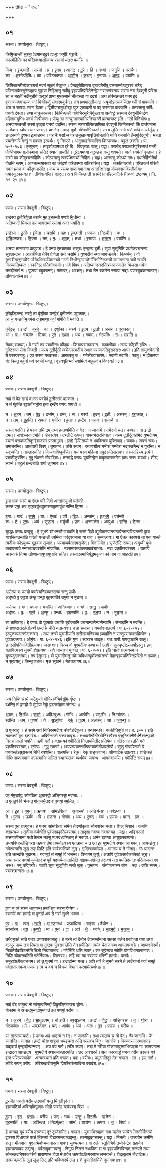 +++
title = "१०८"

+++


## ०१
सरमा। पणयोसुराः। त्रिष्टुप्।

किमि॒च्छन्ती॑ स॒रमा॒ प्रेदमा॑नड्दू॒रे ह्यध्वा॒ जगु॑रिः परा॒चैः ।  
कास्मेहि॑तिः॒ का परि॑तक्म्यासीत्क॒थं र॒साया॑ अतरः॒ पयां॑सि ॥

किम् । इ॒च्छन्ती॑ । स॒रमा॑ । प्र । इ॒दम् । आ॒न॒ट् । दू॒रे । हि । अध्वा॑ । जगु॑रिः । प॒रा॒चैः ।  
का । अ॒स्मेऽहि॑तिः । का । परि॑ऽतक्म्या । आ॒सी॒त् । क॒थम् । र॒सायाः॑ । अ॒त॒रः॒ । पयां॑सि ॥

किमिच्छन्तीत्येकादशर्चं नवमं सूक्तं त्रैष्टुभम्। ऐन्द्रपुरोहितस्य बृहस्पतेर्गोषु वलनाम्नोऽसुरस्य भटैह् पणिनामकैरसुरैरपहृत्य गुहायां निहितासु सतीषु बृहस्पतिप्रेरितेनेन्द्रेण गवामन्वेषनाय सरमा नाम देवशुनी प्रेषिता। सा च महतीं नदीमुत्तीर्य वलपुरं प्राप्य गुप्तस्थाने नीतास्ता गा ददर्श। अथ तस्मिन्नन्तरे पनय इदं वृत्तान्तमवगच्छन्त एनां मित्रीकर्तुं संवादमकुर्वन्। तत्र प्रथमातृतीयाद्या अयुजोऽन्त्यावर्जिताः पणीनां वाक्यानि। अत्र त ऋषयः सरमा देवता। द्वितीयाचतुर्थ्याद्या युज एकादशी च षट् सरमाया वाक्यानि। अतस्तासु सर्षिः पणयो देवता। तथा चानुक्रान्तम्। किमिच्छन्ती पणिभिरसुरैर्निर्गूळ्हा गा अन्वेष्टुं सरमाम् देवशुनीमिन्द्रेण प्रहितामयुग्भिः पनयो मित्रीयन्तः। प्रोचुः सा तान्युग्मान्त्याभिरनिच्छन्ती प्रात्याचष्ट इति। गतो विनियोगः॥अनयागच्छन्ती सरमां दृष्ट्वा पनयो वदन्ति। सरमा सरणशीलैतन्नामिका देवशुनी किमिच्छन्ती किं प्रार्थयमाना सतीदमस्मदीयं स्थानं प्रानट्। प्राप्नोत्। आङ् पूर्वो नशिर्व्याप्तिकर्मा। तस्य लुङि मन्त्रे घसेत्यादिना च्लेर्लुक्। छन्दस्यपि द्रुश्यत इत्याडगमः। पराचैः पराञ्चि पराङ्मुखान्यावृत्तिवर्जितानि यानि गमनानि तैर्जगुरिद्गूर्णः। महता प्रयत्नेनापि गन्तुं न शक्यत इत्यर्थः। गॄ निगरणे। आदृगमहनेत्यादिना किन्प्रत्ययः। बहुलं छन्दसि। पा. ७-१-१०३। इत्युत्वम् । तादृशोऽयमध्वा दूरे हि। विप्रकृष्टः खलु। यद्वा। पराचैह् पराञ्चर्जगुरिरत्यर्थं गन्त्री पौर्ष्णिभागमनालोकमाना सतिदं स्थानं प्राप्नोति। दूरेऽयमध्वा यदृच्छया गन्तुं शक्यते। अतो वयमेतां पृच्छामः। हे सरमे का कीदृश्यस्मेहितिः। कोऽस्मासु त्वदपेक्षितार्थो निहितः। यद्वा। अस्मासु कोऽथो गतः। दधातेर्हिनोतेर्वा क्तिनि रूपम्। आगच्छन्त्यास्तव का कीदृशी परितक्म्या रात्रिरासित्। यद्वा। तकतिर्गत्यर्थः। परितकनं परितो गमनं भ्रमणं वा कीदृशमासीत्। कथं च रसायः शब्दायमानाया अन्तरिक्षनद्या योजनशतविस्तीर्णायाः पयांस्युदकान्यतरः। तीर्णवत्यसि। एतद्वद। अत्र किमिच्छन्ती सरमेदं प्रानडित्यादिकं निरुक्तं द्रष्टव्यम्। नि. ११-२५॥१॥

## ०२
पणयः। सरमा देवशुनी। त्रिष्टुप्।

इन्द्र॑स्य दू॒तीरि॑षि॒ता च॑रामि म॒ह इ॒च्छन्ती॑ पणयो नि॒धीन्वः॑ ।  
अ॒ति॒ष्कदो॑ भि॒यसा॒ तन्न॑ आव॒त्तथा॑ र॒साया॑ अतरं॒ पयां॑सि ॥

इन्द्र॑स्य । दू॒तीः । इ॒षि॒ता । च॒रा॒मि॒ । म॒हः । इ॒च्छन्ती॑ । प॒ण॒यः॒ । नि॒ऽधीन् । वः॒ ।  
अ॒ति॒ऽस्कदः॑ । भि॒यसा॑ । तम् । नः॒ । आ॒व॒त् । तथा॑ । र॒सायाः॑ । अ॒त॒र॒म् । पयां॑सि ॥

अनया तान्सरमा प्रत्युवाच। हे पनय एतन्नामका असुराः इन्द्रस्य दूतीः। सुपां सुलुगिति प्रथमैकवचनस्य सुश्छान्दसः। आहमिषिता तेनैव प्रेषिता सती चरामि। युश्मदीयं स्थानमागच्छामि। किमर्थम् । वो युष्मदीयानुष्मदीये पर्वतेऽधिष्ठापितान्महो महतो निधीन्बृहस्पतेर्गोनिधीनिच्छन्ती कामयमाना सती चरामि। किञ्चातिष्कदः। स्कन्दिर् गतिशोषणयोः। भावे क्विप्। अतिष्कन्दनादतिक्रमणज्जातेन भियासा भयेन तन्नदीजलं नः। पूजायां बहुवचनम्। मामावत्। अरक्षत्। तथा तेन प्रकारेण रसाया नद्याः पयांस्युदकान्यतरम्। तीर्णवत्यस्मि॥२॥

## ०३
सरमा। पणयोसुराः। त्रिष्टुप्।

की॒दृङ्ङिन्द्रः॑ सरमे॒ का दृ॑शी॒का यस्ये॒दं दू॒तीरस॑रः परा॒कात् ।  
आ च॒ गच्छा॑न्मि॒त्रमे॑ना दधा॒माथा॒ गवां॒ गोप॑तिर्नो भवाति ॥

की॒दृङ् । इन्द्रः॑ । स॒र॒मे॒ । का । दृ॒शी॒का । यस्य॑ । इ॒दम् । दू॒तीः । अस॑रः । प॒रा॒कात् ।  
आ । च॒ । गच्छा॑त् । मि॒त्रम् । ए॒न॒ । द॒धा॒म॒ । अथ॑ । गवा॑म् । गोऽप॑तिः । नः॒ । भ॒वा॒ति॒ ॥

तेषाम् वाक्यम्। हे सरमे तव स्वामीन्दः कीदृक्। कियत्पराक्रमवान्। कादृशीका। तस्य कीदृशी दृष्टिः। दृष्टिरूपा सेना कियती। यस्य दूतीर्दूती त्वमिदमस्मदीयं स्थानं पराकादतिदुरादसरः आग्मः। इति तामुक्त्वेदानीं ते परस्परमाहुः। एषा सरमा गच्छाच्च। आगच्छतु च । गमेर्लेट्याडागमः। स्वामी भवाति। भवतु। न ह्येकस्या गोः किन्तु बहूनां गवां स्वामी भवतु। वृत्त्यवृत्तिभ्यां स्वामित्वं बाहुल्यं च विवक्ष्यते॥३॥

## ०४
पणयः। सरमा देवशुनी। त्रिष्टुप्।

नाहं तं वे॑द॒ दभ्यं॒ दभ॒त्स यस्ये॒दं दू॒तीरस॑रं परा॒कात् ।  
न तं गू॑हन्ति स्र॒वतो॑ गभी॒रा ह॒ता इन्द्रे॑ण पणयः शयध्वे ॥

न । अ॒हम् । तम् । वे॒द॒ । दभ्य॑म् । दभ॑त् । सः । यस्य॑ । इ॒दम् । दू॒तीः । अस॑रम् । प॒रा॒कात् ।  
न । तम् । गू॒ह॒न्ति॒ । स्र॒वतः॑ । ग॒भी॒राः । ह॒ताः । इन्द्रे॑ण । प॒ण॒यः॒ । श॒य॒ध्वे॒ ॥

सरमा वदति। हे पनयः तमिन्द्रम् दभ्यं हन्तव्यमिति न वेद। न जानामि। दभेरचो यत्। कथम् । स इन्द्रो दभत्। सर्वाञ्जनान्दभति। हिनस्त्वेव। दभेर्लेटि रूपम्। वाक्यभेदादनिघातः। यस्य दूतीर्दूत्यहमिदं युष्मदीयम् स्थानं पराकादतिदूराद्देशादसरं प्राप्ताभूवम्। इन्द्रो हिंसितव्यो न भवतित्यत्र युक्तिमाह। स्रवतः। स्रवणं स्रवः। तमाचरन्ति। आचारार्थे क्विप्। तुगागमः। जसि रूपम्। स्रवणशीला गभीरा गम्भीरा नद्यस्तमिन्द्रं न गुहन्ति। न संवृण्वन्ति। नाच्छादयन्ति। किन्त्वाविष्कुर्वन्ति। वयं यस्य महिम्ना समुद्रं प्रतिसरामः। तस्मादहिंस्य इत्येनं प्रकटीकुर्वन्ति। गुहू संवरणे भौवादिकः। तस्माद्धे पणयः यूयमिन्द्रेण तादृशपराक्रमेण हताः सन्तः शयध्वे। शीञ् स्वप्ने। बहुलं छन्दसीति शपो लुगभावः॥४॥

## ०५
सरमा। पणयोसुराः। त्रिष्टुप्।

इ॒मा गावः॑ सरमे॒ या ऐच्छः॒ परि॑ दि॒वो अन्ता॑न्त्सुभगे॒ पत॑न्ती ।  
कस्त॑ एना॒ अव॑ सृजा॒दयु॑ध्व्यु॒तास्माक॒मायु॑धा सन्ति ति॒ग्मा ॥

इ॒माः । गावः॑ । स॒र॒मे॒ । याः । ऐच्छः॑ । परि॑ । दि॒वः । अन्ता॑न् । सु॒ऽभ॒गे॒ । पत॑न्ती ।  
कः । ते॒ । ए॒नाः॒ । अव॑ । सृ॒जा॒त् । अयु॑ध्वी । उ॒त । अ॒स्माक॑म् । आयु॑धा । स॒न्ति॒ । ति॒ग्मा ॥

क्रुद्धाः पणयः प्रत्यूचुः। हे सुभगे शोभनसौभाग्यवति हे सरमे दिवो द्युलोकस्यान्तान्पर्यन्तान्परि पतन्ती कुत्र गावस्तिष्ठन्तीति परितो गच्छन्ती त्वमिमाः परिदृश्यमाना या गावः। सुब्व्यत्ययः। गा ऐच्छः कामयसे ता एना गास्ते त्वदीयः कोऽयुध्व्य युद्ध्वाव सृजात्। अस्मात्पर्वतादवसृजेत्। विनर्गमयेत्। सृजेर्लेटि रूपम्। अयुध्वी युधेः क्त्वाप्रत्यये स्नात्व्यादयश्चेति नोपातितः। नञ्समासत्वाल्ल्यबादेशाभावः। नञः प्रकृतिस्वरत्वम् । उतापि चास्माकं तिग्मा तीक्ष्णान्यायुधायुधानि सन्ति। तस्मादस्माभिर्युद्धमकृत्वा को नाम गा आहरति॥५॥

## ०६
पणयः। सरमा देवशुनी। त्रिष्टुप्।

अ॒से॒न्या वः॑ पणयो॒ वचां॑स्यनिष॒व्यास्त॒न्वः॑ सन्तु पा॒पीः ।  
अधृ॑ष्टो व॒ एत॒वा अ॑स्तु॒ पन्था॒ बृह॒स्पति॑र्व उभ॒या न मृ॑ळात् ॥

अ॒से॒न्या । वः॒ । प॒ण॒यः॒ । वचां॑सि । अ॒नि॒ष॒व्याः । त॒न्वः॑ । स॒न्तु॒ । पा॒पीः ।  
अधृ॑ष्टः । वः॒ । एत॒वै । अ॒स्तु॒ । पन्थाः॑ । बृह॒स्पतिः॑ । वः॒ । उ॒भ॒या । न । मृ॒ळा॒त् ॥

सा तान्निराह। हे पणयः वो युष्माकं वचांसि पुर्वोक्तानि वचनान्यसेन्यासेन्यानि। सेनार्हानि न भवन्ति। सेनाशब्दात्तदर्हतीत्यर्थे छन्दसि चेति यत्प्रत्ययः। नञा समासः। ययतोश्चातदर्थे। पा.६-२-१५६। इत्युत्तरपदान्तोदात्तत्वम् । तथा तन्वो युश्मदीयानि शरीराण्यनिषव्या इष्वर्हाणि न सन्तुपराक्रमराहित्येन । पूर्ववत्प्रत्ययः। ओर्गुणः। पा. ६-४-१४६। इति गुणः। स्वरश्च तादृक्। यतः पापीः पापयुक्तानि खलु। छन्दसीवनिपावितीप्रत्ययः। जसः शः। किञ्च वो युश्मदीयः पन्था मार्ग एतवै गन्तुमधृष्टोऽसमर्थोऽस्तु। इण् गतावित्यस्य तुमर्थे तवैप्रत्ययः। तवै चान्तश्च युगपत्। पा. ६-२-५१। इति धातोः प्रत्ययस्य च युगपदुदात्तत्वम्। तत्र हेतुमाह। वो युश्मदीयानुभयोभयविधान्पूर्वोक्तांस्तन्वो देहान्बृहस्पतिरिन्द्रप्रेरितो न मृळात्। न सुखयतु। किन्तु बाधेत। मृअ सुखने। लेट्यडागमः॥६॥

## ०७
सरमा। पणयोसुराः। त्रिष्टुप्।

अ॒यं नि॒धिः स॑रमे॒ अद्रि॑बुध्नो॒ गोभि॒रश्वे॑भि॒र्वसु॑भि॒र्न्यृ॑ष्टः ।  
रक्ष॑न्ति॒ तं प॒णयो॒ ये सु॑गो॒पा रेकु॑ प॒दमल॑क॒मा ज॑गन्थ ॥

अ॒यम् । नि॒ऽधिः । स॒र॒मे॒ । अद्रि॑ऽबुध्नः । गोभिः॑ । अश्वे॑भिः । वसु॑ऽभिः । निऽऋ॑ष्टः ।  
रक्ष॑न्ति । तम् । प॒णयः॑ । ये । सु॒ऽगो॒पाः । रेकु॑ । प॒दम् । अल॑कम् । आ । ज॒ग॒न्थ॒ ॥

ते पुनराहुः । हे सरमे अयं निधिरस्मदीयः कोशोऽद्रिबुध्नः। बन्धबन्धने। बन्धेर्व्रधिबुधी च। उ. ३-५। इति नप्रत्ययो बुध इत्यादेशः। अद्रिर्बन्धको यस्य तादृशः। तथाहृतैर्गोभीरश्वेभिरश्वैश्च वसुभिरात्मीयैर्धनैश्चन्यृष्तो नितरां प्राप्तो भवति। ऋषी गतौ। क्तप्रत्यये श्वीदितो निष्ठायमितीट् प्रतिषेधः। गतिरनन्तर इति गतेः प्रकृतिस्वरत्वम्। सुगोपाः। गुपू रक्शणे। आयप्रत्ययान्तात्क्विप्यातोलोपयलोपौ। सुष्ठु गोपायितारो ये पणयस्तेऽसुरास्तम् निधिं रक्शन्ति। पालयन्ति। रेकु। रेकृ शङ्कायाम्। औणादिक उप्रत्ययः। शङ्कितं गोभिः शब्दायमानं पदमस्माभिः पालितं स्थानमलकं व्यर्थमेवा जगन्थ। आगतवत्यसि। गमेर्लिटि रूपम्॥७॥

## ०८
पणयः। सरमा देवशुनी। त्रिष्टुप्।

एह ग॑म॒न्नृष॑यः॒ सोम॑शिता अ॒यास्यो॒ अङ्गि॑रसो॒ नव॑ग्वाः ।  
त ए॒तमू॒र्वं वि भ॑जन्त॒ गोना॒मथै॒तद्वचः॑ प॒णयो॒ वम॒न्नित् ॥

आ । इ॒ह । ग॒म॒न् । ऋष॑यः । सोम॑ऽशिताः । अ॒यास्यः॑ । अङ्गि॑रसः । नव॑ऽग्वाः ।  
ते । ए॒तम् । ऊ॒र्वम् । वि । भ॒ज॒न्त॒ । गोना॑म् । अथ॑ । ए॒तत् । वचः॑ । प॒णयः॑ । वम॑न् । इत् ॥

सरमा पुनः प्रत्युवच। हे पनयः सोमशिताः सोमेन तीक्ष्णीकृताः सोमपानेन मत्ताः। शिञ् निशाने। कर्मणि क्तप्रत्ययः। तृतीया कर्मणीति पूर्वपदप्रकृतिस्वरत्वम्। तादृशा नवग्वा नवगतयह्। यद्वा। अङ्गिरसां सत्त्रमासीनानां मध्ये केचन नवसु माःस्वध्यतिष्थन् ते नवग्वाः। अनेन दशग्वा अप्युपलक्श्यन्ते। उभयविधास्तेङ्गिरस ऋषयः तेषां प्रथमोऽयास्य एतन्नामा च त एत इह युश्मदीये स्थान आ गमन्। आगच्छेयुः। गमेश्चन्दसि लुङ् लङ् लिटि इति सार्वकालिको लुङ्। लृदित्त्वाच्च्लेरङ्। आगत्य च ते गोनाम्। गोः पादान्त इति च्छन्दसि नुदागमः। गवामूर्वं तं समूहं वि भजन्त। विभागम् कुर्युः। अत्रापि पूर्ववत्सार्वकालिको लुङ्। अथानन्तरं पणयो यूयमेतद्वचः पूर्वं यद्व्यर्थमागतासिति यद्वाक्यमवोचत तद्वाक्यं तदा वमन्निद्वमन्तः परित्यजन्त एव भवथ। वमु उद्गिरणे। शतरि सुपां सुलुगिति जसो लुक्। नुमागमः। संयोगान्तस्य लोपः। यद्वा। लङि रूपम्। स्वरश्छान्दसः॥८॥

## ०९
सरमा। पणयोसुराः। त्रिष्टुप्।

ए॒वा च॒ त्वं स॑रम आज॒गन्थ॒ प्रबा॑धिता॒ सह॑सा॒ दैव्ये॑न ।  
स्वसा॑रं त्वा कृणवै॒ मा पुन॑र्गा॒ अप॑ ते॒ गवां॑ सुभगे भजाम ॥

ए॒व । च॒ । त्वम् । स॒र॒मे॒ । आ॒ऽज॒गन्थ॑ । प्रऽबा॑धिता । सह॑सा । दैव्ये॑न ।  
स्वसा॑रम् । त्वा॒ । कृ॒ण॒वै॒ । मा । पुनः॑ । गाः॒ । अप॑ । ते॒ । गवा॑म् । सु॒ऽभ॒गे॒ । भ॒जा॒म॒ ॥

तयैवमुक्ते सति पनयः प्रणयवाक्यमाहुः। हे सरमे त्वं दैव्येन देवसम्बन्धिना सहसा बलेन प्रबाधिता यथा तथा वलपुरं प्राप्य तत्र स्थिता गा दृष्ट्वा पुनरागच्छेति तेन प्रपीडिता त्वमेवं चेदाजगन्थ आगतवत्यसि। च्शब्दश्चेदर्थे। निपातैर्यद्यदिहन्तेति तिङो निघाताभावः। गमेर्लिटि थलि रूपम्। सह सुपेत्यत्र सहेति योगविभागात्समासः। तिङि चोदात्तवतिति गतेर्निघातः। लित्स्वरः। तर्हि त्वा त्वां स्वसारं भगिनीं कृणवै। करवैः। समूहापेक्ष्यैकवचनम्। त्वं तु पुनर्मा गाः। इन्द्रादीन्मा गच्छ। अपि तर्हि हे सुभगे सरमे ते त्वदीयानां गवां समूहं पर्वतादपगमय्य भजाम। त्वं च वयं च विभजा विभागं करवामेत्यर्थः॥९॥

## १०
पणयः। सरमा देवशुनी। त्रिष्टुप्।

नाहं वे॑द भ्रातृ॒त्वं नो स्व॑सृ॒त्वमिन्द्रो॑ विदु॒रङ्गि॑रसश्च घो॒राः ।  
गोका॑मा मे अच्छदय॒न्यदाय॒मपात॑ इत पणयो॒ वरी॑यः ॥

न । अ॒हम् । वे॒द॒ । भ्रा॒तृ॒ऽत्वम् । नो इति॑ । स्व॒सृ॒ऽत्वम् । इन्द्रः॑ । वि॒दुः॒ । अङ्गि॑रसः । च॒ । घो॒राः ।  
गोऽका॑माः । मे॒ । अ॒च्छ॒द॒य॒न् । यत् । आय॑म् । अप॑ । अतः॑ । इ॒त॒ । प॒ण॒यः॒ । वरी॑यः ॥

सा तान्प्रत्याचष्टे। हे पणयः अहं भ्रातृत्वं न वेद। न जानामि। तथा स्वसृत्वं च नो वेद। नैव जानामि। के जानन्ति। तानाह। इन्द्रो घोराः शत्रूणां भयङ्करा अङ्गिरसश्च विदुः। जानन्ति। किञ्चास्मात्स्थानादहं यद्यदायं इन्द्रादीन्प्राप्नवम् । अय पय गतौ। लङि रूपम्। तदा मे मदीया गोकामायुश्माभिरपहृता गाः कामयमाना इन्द्रादय आच्छदय। युश्मदीयं स्थानमाच्छादयन्ति। छद अपवारने। अतः कारणाद्धे पणयः वरीय उरुतरं गवं वृन्दं परित्यज्यापेत। अन्यत्स्थानं प्रति गच्छत। यद्वा। वरीयः। प्रभूतमतिदूरं देशं गच्छत। इत । इण् गतौ। लोटि रूपम् वरीयः। उरिशब्दादीयसुनि प्रियस्थिरेत्यादिना वरादेशः॥१०॥

## ११
पणयः। सरमा देवशुनी। त्रिष्टुप्।

दू॒रमि॑त पणयो॒ वरी॑य॒ उद्गावो॑ यन्तु मिन॒तीरृ॒तेन॑ ।  
बृह॒स्पति॒र्या अवि॑न्द॒न्निगू॑ळ्हाः॒ सोमो॒ ग्रावा॑ण॒ ऋष॑यश्च॒ विप्राः॑ ॥

दू॒रम् । इ॒त॒ । प॒ण॒यः॒ । वरी॑यः । उत् । गावः॑ । य॒न्तु॒ । मि॒न॒तीः । ऋ॒तेन॑ ।  
बृह॒स्पतिः॑ । याः । अवि॑न्दत् । निऽगू॑ळ्हाः । सोमः॑ । ग्रावा॑णः । ऋष॑यः । च॒ । विप्राः॑ ॥

हे पणयह् यूयं वरीय उरुतरम् दूरं दूरदेशमित। गच्छत। युश्माभिरपहृता गाव ऋतेन सत्येन मिनतीर्मिनत्यो द्वारस्य पिधायकं पर्वतं हिंसत्यो विदारयन्त्य उद्यन्तु। तस्मादुद्गच्छन्तु। यद्वा। मिनतीः। व्यत्ययेन कर्मणि शतृ। मीयमाना युश्माभिर्बाध्यमानास्ता गावः। सुब्व्यत्ययः। गा रुतेन स्तुतिभिर्गन्तव्येनेन्द्रेण सहायेन बृहस्पत्यादय उद्यन्तु। पर्वतादुद्गमयन्तु। निगूढा नितरां स्थापिता या गा बृहस्पतिरविन्दत् लप्स्यते तथा सोमस्तदभिषवकारिणो ग्रावाणश्च विप्रा मेधाविन ऋषयोऽङ्गिरसश्च लप्स्यन्ते। विद्लृलाभे तौदादिकः। तस्माच्छन्दसि लुङ् लुङ् लिट् इति भविष्यदर्थे लङ्। शे मुचादीनामिति नुमागमः॥११॥